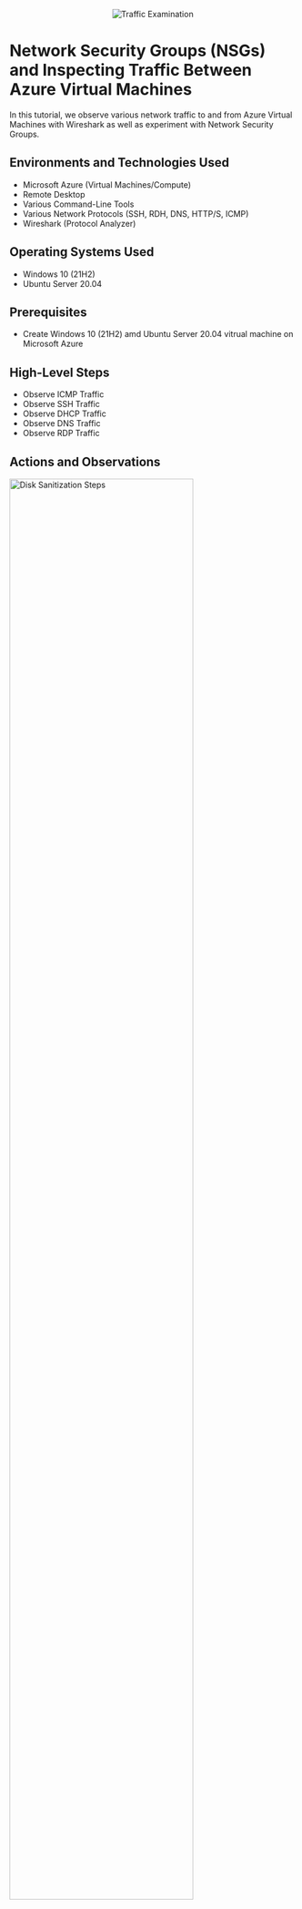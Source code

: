 <p align="center">
<img src="https://i.imgur.com/Ua7udoS.png" alt="Traffic Examination"/>
</p>

<h1>Network Security Groups (NSGs) and Inspecting Traffic Between Azure Virtual Machines</h1>
In this tutorial, we observe various network traffic to and from Azure Virtual Machines with Wireshark as well as experiment with Network Security Groups. <br />


<h2>Environments and Technologies Used</h2>

- Microsoft Azure (Virtual Machines/Compute)
- Remote Desktop
- Various Command-Line Tools
- Various Network Protocols (SSH, RDH, DNS, HTTP/S, ICMP)
- Wireshark (Protocol Analyzer)

<h2>Operating Systems Used </h2>

- Windows 10 (21H2)
- Ubuntu Server 20.04

<h2>Prerequisites </h2>

- Create Windows 10 (21H2) amd Ubuntu Server 20.04 vitrual machine on Microsoft Azure

<h2>High-Level Steps</h2>

- Observe ICMP Traffic
- Observe SSH Traffic
- Observe DHCP Traffic
- Observe DNS Traffic
- Observe RDP Traffic

<h2>Actions and Observations</h2>

<p>
<img src="https://i.imgur.com/DJmEXEB.png" height="80%" width="80%" alt="Disk Sanitization Steps"/>
</p>
<p>
<h3>Observe ICMP Traffic</h3>

- Use Remote Desktop to connect to your Windows 10 Virtual Machine
- Within your Windows 10 Virtual Machine, Install Wireshark
- Open Wireshark and filter for ICMP traffic only
- Retrieve the private IP address of the Ubuntu VM and attempt to ping it from within the Windows 10 VM
   - Observe ping requests and replies within WireShark
- From The Windows 10 VM, open command line or PowerShell and attempt to ping a public website (such as www.google.com) and observe the traffic in WireShark
- Initiate a perpetual/non-stop ping from your Windows 10 VM to your Ubuntu VM
   - Open the Network Security Group your Ubuntu VM is using and disable incoming (inbound) ICMP traffic
   - Back in the Windows 10 VM, observe the ICMP traffic in WireShark and the command line Ping activity
   - Re-enable ICMP traffic for the Network Security Group your Ubuntu VM is using
   - Back in the Windows 10 VM, observe the ICMP traffic in WireShark and the command line Ping activity (should start working)
   - Stop the ping activity

</p>
<br />

<p>
<img src="https://i.imgur.com/DJmEXEB.png" height="80%" width="80%" alt="Disk Sanitization Steps"/>
</p>
<p>
<h3>Observe SSH Traffic</h3>

- Back in Wireshark, filter for SSH traffic only
- From your Windows 10 VM, “SSH into” your Ubuntu Virtual Machine (via its private IP address)
   - Type commands (username, pwd, etc) into the linux SSH connection and observe SSH traffic spam in WireShark
   - Exit the SSH connection by typing ‘exit’ and pressing [Enter]

</p>
<br />

<p>
<img src="https://i.imgur.com/DJmEXEB.png" height="80%" width="80%" alt="Disk Sanitization Steps"/>
</p>
<p>
<h3>Observe DHCP Traffic</h3>

- Back in Wireshark, filter for DHCP traffic only
- From your Windows 10 VM, attempt to issue your VM a new IP address from the command line (ipconfig /renew)
   - Observe the DHCP traffic appearing in WireShark

</p>
<br />

<p>
<img src="https://i.imgur.com/DJmEXEB.png" height="80%" width="80%" alt="Disk Sanitization Steps"/>
</p>
<p>
<h3>Observe DNS Traffic</h3>

- Back in Wireshark, filter for DNS traffic only
- From your Windows 10 VM within a command line, use nslookup to see what google.com and disney.com’s IP addresses are
   - Observe the DNS traffic being show in WireShark

</p>
<br />

<p>
<img src="https://i.imgur.com/DJmEXEB.png" height="80%" width="80%" alt="Disk Sanitization Steps"/>
</p>
<p>
<h3>Observe RDP Traffic</h3>

- Back in Wireshark, filter for RDP traffic only (tcp.port == 3389)
- Observe the immediate non-stop spam of traffic? Why do you think it’s non-stop spamming vs only showing traffic when you do an activity?
    - Answer: because the RDP (protocol) is constantly showing you a live stream from one computer to another, therefor traffic is always being transmitted

</p>
<br />
